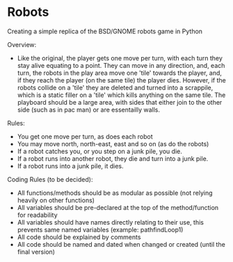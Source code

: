 # Robots
Creating a simple replica of the BSD/GNOME robots game in Python

Overview:
- Like the original, the player gets one move per turn, with each turn they stay alive equating to a point. They can move in any direction,
and, each turn, the robots in the play area move one 'tile' towards the player, and, if they reach the player (on the same tile) the player dies.
However, if the robots collide on a 'tile' they are deleted and turned into a scrappile, which is a static filler on a 'tile' which kills
anything on the same tile. The playboard should be a large area, with sides that either join to the other side (such as in pac man) or are essentailly walls.

Rules:
- You get one move per turn, as does each robot
- You may move north, north-east, east and so on (as do the robots)
- If a robot catches you, or you step on a junk pile, you die.
- If a robot runs into another robot, they die and turn into a junk pile.
- If a robot runs into a junk pile, it dies.

Coding Rules (to be decided):
- All functions/methods should be as modular as possible (not relying heavily on other functions)
- All variables should be pre-declared at the top of the method/function for readability
- All variables should have names directly relating to their use, this prevents same named variables (example: pathfindLoop1)
- All code should be explained by comments
- All code should be named and dated when changed or created (until the final version)
